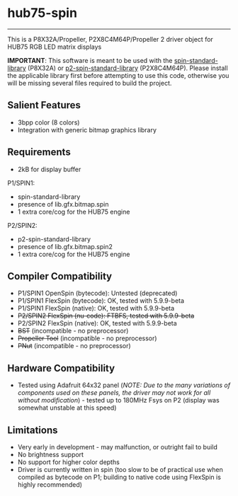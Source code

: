 # hub75-spin
------------

This is a P8X32A/Propeller, P2X8C4M64P/Propeller 2 driver object for HUB75 RGB LED matrix displays

**IMPORTANT**: This software is meant to be used with the [spin-standard-library](https://github.com/avsa242/spin-standard-library) (P8X32A) or [p2-spin-standard-library](https://github.com/avsa242/p2-spin-standard-library) (P2X8C4M64P). Please install the applicable library first before attempting to use this code, otherwise you will be missing several files required to build the project.

## Salient Features

* 3bpp color (8 colors)
* Integration with generic bitmap graphics library

## Requirements

* 2kB for display buffer

P1/SPIN1:
* spin-standard-library
* presence of lib.gfx.bitmap.spin
* 1 extra core/cog for the HUB75 engine

P2/SPIN2:
* p2-spin-standard-library
* presence of lib.gfx.bitmap.spin2
* 1 extra core/cog for the HUB75 engine

## Compiler Compatibility

* P1/SPIN1 OpenSpin (bytecode): Untested (deprecated)
* P1/SPIN1 FlexSpin (bytecode): OK, tested with 5.9.9-beta
* P1/SPIN1 FlexSpin (native): OK, tested with 5.9.9-beta
* ~~P2/SPIN2 FlexSpin (nu-code): FTBFS, tested with 5.9.9-beta~~
* P2/SPIN2 FlexSpin (native): OK, tested with 5.9.9-beta
* ~~BST~~ (incompatible - no preprocessor)
* ~~Propeller Tool~~ (incompatible - no preprocessor)
* ~~PNut~~ (incompatible - no preprocessor)

## Hardware Compatibility

* Tested using Adafruit 64x32 panel (*NOTE: Due to the many variations of components used on these panels, the driver may not work for all without modification*) - tested up to 180MHz Fsys on P2 (display was somewhat unstable at this speed)

## Limitations

* Very early in development - may malfunction, or outright fail to build
* No brightness support
* No support for higher color depths
* Driver is currently written in spin (too slow to be of practical use when compiled as bytecode on P1; building to native code using FlexSpin is highly recommended)

